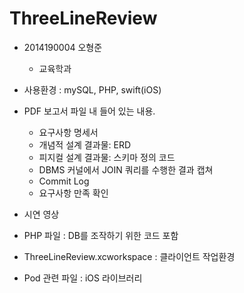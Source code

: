 # ThreeLineReview

- 2014190004 오형준
    - 교육학과

- 사용환경 : mySQL, PHP, swift(iOS)

- PDF 보고서 파일 내 들어 있는 내용.
    - 요구사항 명세서
    - 개념적 설계 결과물: ERD
    - 피지컬 설계 결과물: 스키마 정의 코드
    - DBMS 커널에서 JOIN 쿼리를 수행한 결과 캡쳐
    - Commit Log
    - 요구사항 만족 확인 

- 시연 영상 

- PHP 파일 : DB를 조작하기 위한 코드 포함

- ThreeLineReview.xcworkspace : 클라이언트 작업환경 

- Pod 관련 파일 : iOS 라이브러리
